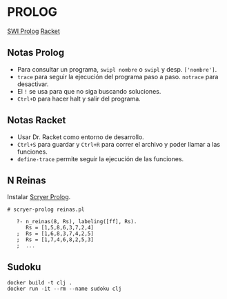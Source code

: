 # PROLOG

[SWI Prolog](https://www.swi-prolog.org/)
[Racket](https://racket-lang.org/)

## Notas Prolog
* Para consultar un programa, `swipl nombre` o `swipl` y desp. `['nombre']`.
* `trace` para seguir la ejecución del programa paso a paso. `notrace` para desactivar.
* El `!` se usa para que no siga buscando soluciones.
* `Ctrl+D` para hacer halt y salir del programa.

## Notas Racket
* Usar Dr. Racket como entorno de desarrollo.
* `Ctrl+S` para guardar y `Ctrl+R` para correr el archivo y poder llamar a las funciones.
* `define-trace` permite seguir la ejecución de las funciones.


## N Reinas

Instalar [Scryer Prolog](https://github.com/mthom/scryer-prolog).

```
# scryer-prolog reinas.pl
   
   ?- n_reinas(8, Rs), labeling([ff], Rs).
      Rs = [1,5,8,6,3,7,2,4]
   ;  Rs = [1,6,8,3,7,4,2,5]
   ;  Rs = [1,7,4,6,8,2,5,3]
   ;  ...
```
## Sudoku

```
docker build -t clj .
docker run -it --rm --name sudoku clj
```